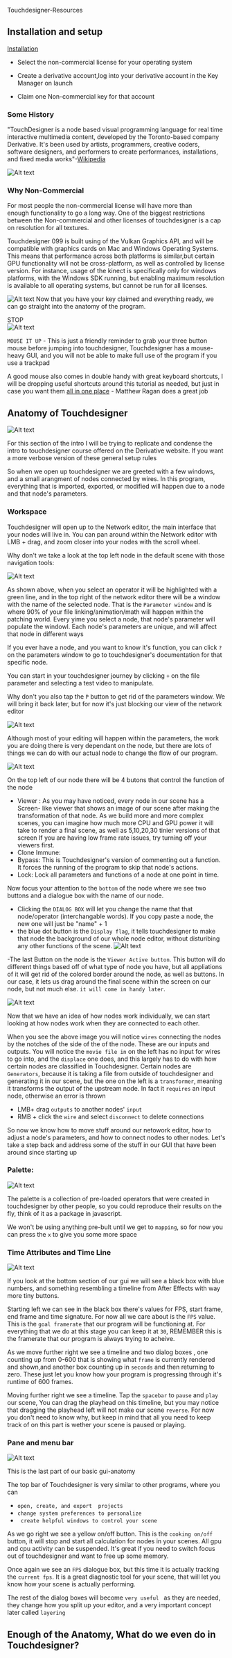 Touchdesigner-Resources
## Installation and setup

[Installation](https://derivative.ca/download)   

- Select the non-commercial license for your operating system  

 - Create a derivative account,log into your derivative account in the Key Manager on launch

 - Claim one Non-commercial key for that account

### Some History
"TouchDesigner is a node based visual programming language for real time interactive multimedia content, developed by the Toronto-based company Derivative. It's been used by artists, programmers, creative coders, software designers, and performers to create performances, installations, and fixed media works"-[Wikipedia](https://en.wikipedia.org/wiki/TouchDesigner)   

![Alt text](<Images_setup/Screenshot 2023-07-15 191333.png>)

### Why Non-Commercial

For most people the non-commercial license will have more than   
enough functionality to go a long way. One of the biggest restrictions between the Non-commercial and other licenses of touchdesigner is a cap on resolution for all textures.    

 Touchdesigner 099 is built using of the Vulkan Graphics API, and will be compatible with graphics cards on Mac and Windows Operating Systems. This means that performance across both platforms is similar,but certain GPU functionality will not be cross-platform, as well as controlled by license version. For instance, usage of the kinect is specifically only for windows platforms, with the Windows SDK running, but enabling maximum resolution is available to all operating systems, but cannot be run for all licenses. 

![Alt text](<Images_setup/Screenshot 2023-07-15 195428.png>)
Now that you have your key claimed and everything ready, we can go straight into the anatomy of the program.   



STOP   
![Alt text](Images_setup/3buttonmouse.jpg) 

`MOUSE IT UP` - This is just a friendly reminder to grab your three button mouse before jumping into touchdesigner, Touchdesigner has a mouse-heavy GUI, and you will not be able to make full use of the program if you use a trackpad

A good mouse also comes in double handy with great keyboard shortcuts, I will be dropping useful shortcuts around this tutorial as needed, but just in case you want them [all in one place](https://matthewragan.com/teaching-resources/touchdesigner/touchdesigner-keyboard-shortcuts/) - Matthew Ragan does a great job


## Anatomy of Touchdesigner 
![Alt text](Images_setup/s1.png) 

For this section of the intro I will be trying to replicate and condense the intro to touchdesigner course offered on the Derivative website. If you want a more verbose version of these general setup rules 

So when we open up touchdesigner we are greeted with a few windows, and a small arangment of nodes connected by wires. In this program, everything that is imported, exported, or modified will happen due to a node and that node's parameters. 
### Workspace
Touchdesigner will open up to the Network editor, the main interface that your nodes will live in. You can pan around within the Network editor with LMB + drag, and zoom closer into your nodes with the scroll wheel. 

Why don't we take a look at the top left node in the default scene with those navigation tools:

![Alt text](<Images_anatomy/Screenshot 2023-07-15 203734.png>)

As shown above, when you select an operator it will be highlighted with a green line, and in the top right of the network editor there will be a window with the name of the selected node. That is the     `Parameter window` and is where 90% of your file linking/animation/math will happen within the patching world. Every yime you select a node, that node's parameter will populate the windowl. Each node's parameters are unique, and will affect that node in different ways

If you ever have a node, and you want to know it's function, you can click `?` on the parameters window to go to touchdesigner's documentation for that specific node.

You can start in your touchdesigner journey by clicking `+` on the file parameter and selecting a test video to manipulate.   
  
Why don't you also tap the `P` button to get rid of the parameters window. We will bring it back later, but for now it's just blocking our view of the network editor

![Alt text](<Images_anatomy/Screenshot 2023-07-15 203736.png>)

Although most of your editing will happen within the parameters, the work you are doing there is very dependant on the node, but there are lots of things we can do with our actual node to change the flow of our program. 

![Alt text](<Images_anatomy/Screenshot 2023-07-15 235730.png>)  

On the top left of our node there will be 4 butons that control the function of the node 
- Viewer : As you may have noticed, every node in our scene has a Screen- like viewer that shows an image of our scene after making the transformation of that node. As we build more and more complex scenes, you can imagine how much more CPU and GPU power it will take to render a final scene, as well as 5,10,20,30 tinier versions of that screen If you are having low frame rate issues, try turning off your viewers first. 
- Clone Immune: 
- Bypass: This is Touchdesigner's version of commenting out a function. It forces the running of the program to skip that node's actions. 
- Lock: Lock all parameters and functions of a node at one point in time. 

Now focus your attention to the `bottom` of the node where we see two buttons and a dialogue box with the name of our node. 

- Clicking the `DIALOG BOX` will let you change the name that that node/operator (interchangable words). If you copy paste a node, the new one will just be "name" + 1
- the blue dot button is the `Display flag`, it tells touchdesigner to make that node the background of our whole node editor, without disturibing any other functions of the scene. 
![Alt text](<Images_anatomy/Screenshot 2023-07-15 234828.png>)

-The last Button on the node is the `Viewer Active button`. This button will do different things based off of what type of node you have, but all appliations of it will get rid of the colored border around the node, as well as buttons. In our case, it lets us drag around the final scene within the screen on our node, but not much else. `it will come in handy later`.

![Alt text](<Images_anatomy/Screenshot 2023-07-15 235125.png>)

Now that we have an idea of how nodes work individually, we can start looking at how nodes work when they are connected to each other. 

When you see the above image you will notice    `wires` connecting the nodes by the notches of the side of the of the node. These are our inputs and outputs. You will notice the `movie file in` on the left has no input for wires to go into, and the `displace` one does, and this largely has to do with how certain nodes are classified in Touchdesigner. Certain nodes are `Generators`, because it is taking a file from outside of touchdesigner and generating it in our scene, but the one on the left is a `transformer`, meaning it transforms the output of the upstream node. In fact it `requires` an input node, otherwise an error is thrown
- LMB+ drag `outputs` to another nodes' `input` 
- RMB + click the `wire` and select `disconnect` to delete connections

So now we know how to move stuff around our netowork editor, how to adjust a node's parameters, and how to connect nodes to other nodes. Let's take a step back and address some of the stuff in our GUI that have been around since starting up 

### Palette:
![Alt text](<Images_anatomy/Screenshot 2023-07-16 002456.png>)

The palette is a collection of pre-loaded operators that were created in touchdesigner by other people, so you could reproduce their results on the fly, think of it as a package in javascript.

We won't be using anything pre-bult until we get to `mapping`, so for now you can press the `x` to give you some more space 

### Time Attributes and Time Line
![Alt text](<Images_anatomy/Screenshot 2023-07-16 003040.png>)

If you look at the bottom section of our gui we will see a black box with blue numbers, and something resembling a timeline from After Effects with way more tiny buttons.   

Starting left we can see in the black box there's values for FPS, start frame, end frame and time signature. For now all we care about is the `FPS` value. This is the `goal framerate` that our program will be functioning at. For everything that we do at this stage you can keep it at `30`, REMEMBER this is the framerate that our program is always trying to acheive.

As we move further right we see a timeline and two dialog boxes , one counting up from 0-600 that is showing what `frame` is currently rendered and shown,and another box counting up in `seconds` and then returning to zero. These just let you know how your program is progressing through it's runtime of 600 frames. 

Moving further right we see a timeline. Tap the `spacebar` to `pause` and `play` our scene, You can drag the playhead on this timeline, but you may notice that dragging the playhead left will not make our scene `reverse`. For now you don't need to know why, but keep in mind that all you need to keep track of on this part is wether your scene is paused or playing.

### Pane and menu bar

![Alt text](<Images_anatomy/Screenshot 2023-07-16 004754.png>)
 
This is the last part of our basic gui-anatomy 

The top bar of Touchdesigner is very similar to other programs, where you can
-  `open, create, and export  projects` 
-  `change system preferences to personalize`
- ` create helpful windows to control your scene`

As we go right we see a yellow on/off button. This is the `cooking on/off` button, it will stop and start all calculation for nodes in your scenes. All gpu and cpu activity can be suspended. It's great if you need to switch focus out of touchdesigner and want to free up some memory.

Once again we see an `FPS` dialogue box, but this time it is actually tracking the `current fps`. It is a great diagnostic tool for your scene, that will let you know how your scene is actually performing. 

The rest of the dialog boxes will become `very useful ` as they are needed, they change how you split up your editor, and a very important concept later called `layering`

## Enough of the Anatomy, What do we even do in Touchdesigner?